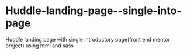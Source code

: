 # Huddle-landing-page--single-into-page
Huddle landing page with single introductory page(front end mentor project) using html and sass
